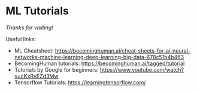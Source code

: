 # ML Tutorials
*Thanks for visiting!*

Useful links:

 - ML Cheatsheet: https://becominghuman.ai/cheat-sheets-for-ai-neural-networks-machine-learning-deep-learning-big-data-678c51b4b463
 - BecomingHuman tutorials: https://becominghuman.ai/tagged/tutorial
 - Tutorials by Google for beginners: https://www.youtube.com/watch?v=cKxRvEZd3Mw
 - Tensorflow Tutorials: https://learningtensorflow.com/
